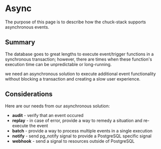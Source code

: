 # Async

The purpose of this page is to describe how the chuck-stack supports asynchronous events. 

## Summary

The database goes to great lengths to execute event/trigger functions in a synchronous transaction; however, there are times when these function's execution time can be unpredictable or long-running. 

we need an asynchronous solution to execute additional event functionality without blocking a transaction and creating a slow user experience.

## Considerations

Here are our needs from our asynchronous solution:

- **audit** - verify that an event occured
- **replay** - in case of error, provide a way to remedy a situation and re-execute the event
- **batch** - provide a way to process multiple events in a single execution
- **notify** - send pg_notify signal to provide a PostgreSQL specific signal
- **webhook** - send a signal to resources outside of PostgreSQL

